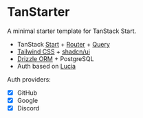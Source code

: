 # TanStarter

A minimal starter template for TanStack Start.

- TanStack [Start](https://tanstack.com/start/latest) + [Router](https://tanstack.com/router/latest) + [Query](https://tanstack.com/query/latest)
- [Tailwind CSS](https://tailwindcss.com/) + [shadcn/ui](https://ui.shadcn.com/)
- [Drizzle ORM](https://orm.drizzle.team/) + PostgreSQL
- Auth based on [Lucia](https://lucia-auth.com/)

Auth providers:

- [x] GitHub
- [x] Google
- [x] Discord
